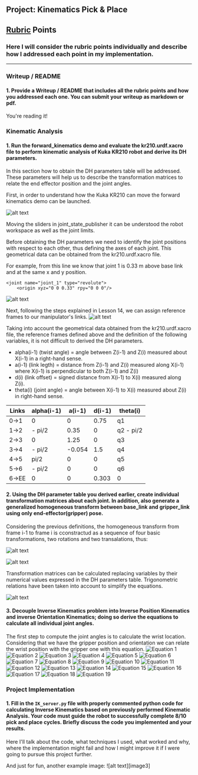 ## Project: Kinematics Pick & Place

[//]: # (Image References)

[ForwardKinematcs]: ./misc_images/ForwardKinematcs.png
[URDF]: ./misc_images/URDF.png
[DHRF]: ./misc_images/DHRF.png
[TransformRotation]: ./misc_images/TransformRotation.png
[TransformMatrix]: ./misc_images/TransformMatrix.png
[TransformMatrices]: ./misc_images/TransformMatrices.png
[Equation1]: ./misc_images/equation1.png
[Equation2]: ./misc_images/equation2.png
[Equation3]: ./misc_images/equation3.png
[Equation4]: ./misc_images/equation4.png
[Equation5]: ./misc_images/equation5.png
[Equation6]: ./misc_images/equation6.png
[Equation7]: ./misc_images/equation7.png
[Equation8]: ./misc_images/equation8.png
[Equation9]: ./misc_images/equation9.png
[Equation10]: ./misc_images/equation10.png
[Equation11]: ./misc_images/equation11.png
[Equation12]: ./misc_images/equation12.png
[Equation13]: ./misc_images/equation13.png
[Equation14]: ./misc_images/equation14.png
[Equation15]: ./misc_images/equation15.png
[Equation16]: ./misc_images/equation16.png
[Equation17]: ./misc_images/equation17.png
[Equation18]: ./misc_images/equation18.png
[Equation19]: ./misc_images/equation19.png
## [Rubric](https://review.udacity.com/#!/rubrics/972/view) Points
### Here I will consider the rubric points individually and describe how I addressed each point in my implementation.  

---
### Writeup / README

#### 1. Provide a Writeup / README that includes all the rubric points and how you addressed each one.  You can submit your writeup as markdown or pdf.  

You're reading it!

### Kinematic Analysis
#### 1. Run the forward_kinematics demo and evaluate the kr210.urdf.xacro file to perform kinematic analysis of Kuka KR210 robot and derive its DH parameters.

In this section how to obtain the DH parameters table will be addressed. These parameters will help us to describe the transformation
matrices to relate the end effector position and the joint angles.

First, in order to understand how the Kuka KR210 can move the forward kinematics demo can be launched.

![alt text][ForwardKinematcs]

Moving the sliders in joint_state_publisher it can be understood the robot workspace as well as the joint limits.

Before obtaining the DH parameters we need to identify the joint positions with respect to each other, thus defining
the axes of each joint. This geometrical data can be obtained from the kr210.urdf.xacro file.

For example, from this line we know that joint 1 is 0.33 m above base link and at the same x and y position.

```
<joint name="joint_1" type="revolute">
    <origin xyz="0 0 0.33" rpy="0 0 0"/>
```
![alt text][URDF]

Next, following the steps explained in Lesson 14, we can assign reference frames to our manipulator's links.
![alt text][DHRF]

Taking into account the geometrical data obtained from the kr210.urdf.xacro file, the reference frames defined 
above and the definition of the following variables, it is not difficult to derived the DH parameters.
* alpha(i-1) (twist angle) = angle between Z(i-1) and Z(i) measured about X(i-1) in a right-hand sense.
* a(i-1) (link legth) = distance from  Z(i-1) and Z(i) measured along X(i-1) where X(i-1) is
perpendicular to both Z(i-1) and Z(i)
* d(i) (link offset) = signed distance from X(i-1) to X(i) measured along Z(i). 
* theta(i) (joint angle) = angle between X(i-1) to X(i) measured about Z(i) in right-hand sense.

Links | alpha(i-1) | a(i-1) | d(i-1) | theta(i)
--- | --- | --- | --- | ---
0->1 | 0 | 0 | 0.75 | q1
1->2 | - pi/2 | 0.35 | 0 | q2 - pi/2 
2->3 | 0 | 1.25 | 0 | q3
3->4 |  - pi/2 | -0.054 | 1.5 | q4
4->5 | pi/2 | 0 | 0 | q5
5->6 | - pi/2 | 0 | 0 | q6
6->EE | 0 | 0 | 0.303 | 0

#### 2. Using the DH parameter table you derived earlier, create individual transformation matrices about each joint. In addition, also generate a generalized homogeneous transform between base_link and gripper_link using only end-effector(gripper) pose.
Considering the previous definitions, the homogeneous transform from frame i-1 to frame i is cconstractud as a sequence of four basic transformations, two rotations and two transalations, thus:

![alt text][TransformRotation]

![alt text][TransformMatrix]

Transformation matrices can be calculated replacing variables by their numerical values expressed in the DH parameters table. Trigonometric relations have been taken into account to simplify the equations.

![alt text][TransformMatrices]


#### 3. Decouple Inverse Kinematics problem into Inverse Position Kinematics and inverse Orientation Kinematics; doing so derive the equations to calculate all individual joint angles.

The first step to compute the joint angles is to calculate the wrist location. Considering that we have the gripper position and orientation we can relate the wrist position with the gripper one with this equation.
![Equation 1][Equation1]
![Equation 2][Equation2]
![Equation 3][Equation3]
![Equation 4][Equation4]
![Equation 5][Equation5]
![Equation 6][Equation6]
![Equation 7][Equation7]
![Equation 8][Equation8]
![Equation 9][Equation9]
![Equation 10][Equation10]
![Equation 11][Equation11]
![Equation 12][Equation12]
![Equation 13][Equation13]
![Equation 14][Equation14]
![Equation 15][Equation15]
![Equation 16][Equation16]
![Equation 17][Equation17]
![Equation 18][Equation18]
![Equation 19][Equation19]

### Project Implementation

#### 1. Fill in the `IK_server.py` file with properly commented python code for calculating Inverse Kinematics based on previously performed Kinematic Analysis. Your code must guide the robot to successfully complete 8/10 pick and place cycles. Briefly discuss the code you implemented and your results. 


Here I'll talk about the code, what techniques I used, what worked and why, where the implementation might fail and how I might improve it if I were going to pursue this project further.  


And just for fun, another example image:
![alt text][image3]



